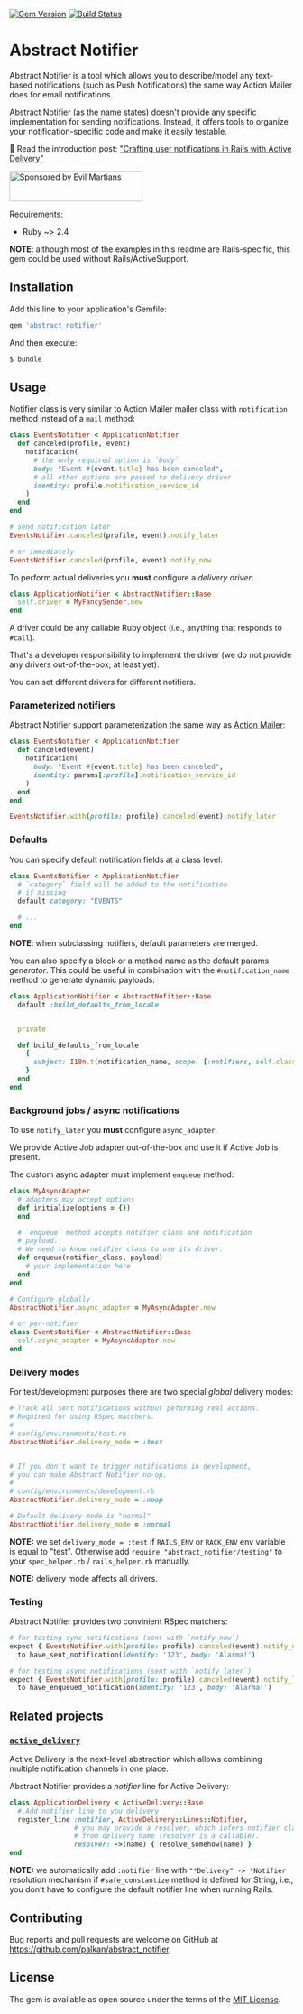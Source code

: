 [![Gem Version](https://badge.fury.io/rb/abstract_notifier.svg)](https://badge.fury.io/rb/abstract_notifier)
[![Build Status](https://travis-ci.org/palkan/abstract_notifier.svg?branch=master)](https://travis-ci.org/palkan/abstract_notifier)

# Abstract Notifier

Abstract Notifier is a tool which allows you to describe/model any text-based notifications (such as Push Notifications) the same way Action Mailer does for email notifications.

Abstract Notifier (as the name states) doesn't provide any specific implementation for sending notifications. Instead, it offers tools to organize your notification-specific code and make it easily testable.

📖 Read the introduction post: ["Crafting user notifications in Rails with Active Delivery"](https://evilmartians.com/chronicles/crafting-user-notifications-in-rails-with-active-delivery)

<a href="https://evilmartians.com/?utm_source=action_policy">
<img src="https://evilmartians.com/badges/sponsored-by-evil-martians.svg" alt="Sponsored by Evil Martians" width="236" height="54"></a>

Requirements:
- Ruby ~> 2.4

**NOTE**: although most of the examples in this readme are Rails-specific, this gem could be used without Rails/ActiveSupport.

## Installation

Add this line to your application's Gemfile:

```ruby
gem 'abstract_notifier'
```

And then execute:

```sh
$ bundle
```

## Usage

Notifier class is very similar to Action Mailer mailer class with `notification` method instead of a `mail` method:

```ruby
class EventsNotifier < ApplicationNotifier
  def canceled(profile, event)
    notification(
      # the only required option is `body`
      body: "Event #{event.title} has been canceled",
      # all other options are passed to delivery driver
      identity: profile.notification_service_id
    )
  end
end

# send notification later
EventsNotifier.canceled(profile, event).notify_later

# or immediately
EventsNotifier.canceled(profile, event).notify_now
```

To perform actual deliveries you **must** configure a _delivery driver_:

```ruby
class ApplicationNotifier < AbstractNotifier::Base
  self.driver = MyFancySender.new
end
```

A driver could be any callable Ruby object (i.e., anything that responds to `#call`).

That's a developer responsibility to implement the driver (we do not provide any drivers out-of-the-box; at least yet).

You can set different drivers for different notifiers.

### Parameterized notifiers

Abstract Notifier support parameterization the same way as [Action Mailer]((https://api.rubyonrails.org/classes/ActionMailer/Parameterized.html)):

```ruby
class EventsNotifier < ApplicationNotifier
  def canceled(event)
    notification(
      body: "Event #{event.title} has been canceled",
      identity: params[:profile].notification_service_id
    )
  end
end

EventsNotifier.with(profile: profile).canceled(event).notify_later
```

### Defaults

You can specify default notification fields at a class level:

```ruby
class EventsNotifier < ApplicationNotifier
  # `category` field will be added to the notification
  # if missing
  default category: "EVENTS"

  # ...
end
```

**NOTE**: when subclassing notifiers, default parameters are merged.

You can also specify a block or a method name as the default params _generator_.
This could be useful in combination with the `#notification_name` method to generate dynamic payloads:

```ruby
class ApplicationNotifier < AbstractNofitier::Base
  default :build_defaults_from_locale


  private

  def build_defaults_from_locale
    {
      subject: I18n.t(notification_name, scope: [:notifiers, self.class.name.underscore])
    }
  end
end
```

### Background jobs / async notifications

To use `notify_later` you **must** configure `async_adapter`.

We provide Active Job adapter out-of-the-box and use it if Active Job is present.

The custom async adapter must implement `enqueue` method:

```ruby
class MyAsyncAdapter
  # adapters may accept options
  def initialize(options = {})
  end

  # `enqueue` method accepts notifier class and notification
  # payload.
  # We need to know notifier class to use its driver.
  def enqueue(notifier_class, payload)
    # your implementation here
  end
end

# Configure globally
AbstractNotifier.async_adapter = MyAsyncAdapter.new

# or per-notifier
class EventsNotifier < AbstractNotifier::Base
  self.async_adapter = MyAsyncAdapter.new
end
```

### Delivery modes

For test/development purposes there are two special _global_ delivery modes:

```ruby
# Track all sent notifications without peforming real actions.
# Required for using RSpec matchers.
#
# config/environments/test.rb
AbstractNotifier.delivery_mode = :test


# If you don't want to trigger notifications in development,
# you can make Abstract Notifier no-op.
#
# config/environments/development.rb
AbstractNotifier.delivery_mode = :noop

# Default delivery mode is "normal"
AbstractNotifier.delivery_mode = :normal
```

**NOTE:** we set `delivery_mode = :test` if `RAILS_ENV` or `RACK_ENV` env variable is equal to "test".
Otherwise add `require "abstract_notifier/testing"` to your `spec_helper.rb` / `rails_helper.rb` manually.

**NOTE:** delivery mode affects all drivers.

### Testing

Abstract Notifier provides two convinient RSpec matchers:

```ruby
# for testing sync notifications (sent with `notify_now`)
expect { EventsNotifier.with(profile: profile).canceled(event).notify_now }.
  to have_sent_notification(identify: '123', body: 'Alarma!')

# for testing async notifications (sent with `notify_later`)
expect { EventsNotifier.with(profile: profile).canceled(event).notify_later}.
  to have_enqueued_notification(identify: '123', body: 'Alarma!')
```

## Related projects

### [`active_delivery`](https://github.com/palkan/active_delivery)

Active Delivery is the next-level abstraction which allows combining multiple notification channels in one place.

Abstract Notifier provides a _notifier_ line for Active Delivery:

```ruby
class ApplicationDelivery < ActiveDelivery::Base
  # Add notifier line to you delivery
  register_line :notifier, ActiveDelivery::Lines::Notifier,
                # you may provide a resolver, which infers notifier class
                # from delivery name (resolver is a callable).
                resolver: ->(name) { resolve_somehow(name) }
end
```

**NOTE:** we automatically add `:notifier` line with `"*Delivery" -> *Notifier` resolution mechanism if `#safe_constantize` method is defined for String, i.e., you don't have to configure the default notifier line when running Rails.

## Contributing

Bug reports and pull requests are welcome on GitHub at https://github.com/palkan/abstract_notifier.

## License

The gem is available as open source under the terms of the [MIT License](https://opensource.org/licenses/MIT).
